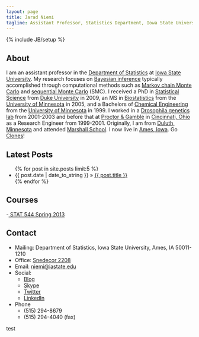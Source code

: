 ```yaml
---
layout: page
title: Jarad Niemi
tagline: Assistant Professor, Statistics Department, Iowa State University
---
```

{% include JB/setup %}

## About

I am an assistant professor in the [Department of Statistics](http://www.stat.iastate.edu/ "ISU Statistics Department") at [Iowa State University](http://www.iastate.edu/ "Iowa State University"). 
My research focuses on [Bayesian inference](http://en.wikipedia.org/wiki/Bayesian_inference "Bayesian inference") typically accomplished through computational methods such as [Markov chain Monte Carlo](http://en.wikipedia.org/wiki/Markov_chain_Monte_Carlo "MCMC") and [sequential Monte Carlo](http://en.wikipedia.org/wiki/Particle_filter "SMC") (SMC). 
I received a PhD in [Statistical Science](http://stat.duke.edu/ "Stats @ Duke") from [Duke University](http://duke.edu/ "Duke University") in 2009, an MS in [Biostatistics](http://www.sph.umn.edu/biostatistics/ "Biostat @ Minnesota") from the [University of Minnesota](http://www1.umn.edu/twincities/index.html "University of Minnesota") in 2005, and a Bachelors of [Chemical Engineering](http://www.cems.umn.edu/ "Chemical Engineering @ Minnesota") from the [University of Minnesota](http://www1.umn.edu/twincities/index.html "University of Minnesota") in 1999. 
I worked in a [Drosophila genetics lab](http://www.cbs.umn.edu/gcd/faculty/michaelsimmons "Michael Simmons") from 2001-2003 and before that at [Proctor & Gamble](http://www.pg.com/ "P&G") in [Cincinnati, Ohio](http://www.cincinnati-oh.gov/cityofcincinnati/ "Cincinnati, Ohio") as a Research Engineer from 1999-2001. 
Originally, I am from [Duluth, Minnesota](http://www.duluthmn.gov/ "Duluth, Minnesota") and attended [Marshall School](http://www.marshallschool.org/). I now live in [Ames, Iowa](http://www.cityofames.org/ "Ames, Iowa"). Go [Clones](http://www.cyclones.com/ "ISU Cyclones")!

## Latest Posts

<ul class="posts">
  {% for post in site.posts limit:5 %}
    <li><span>{{ post.date | date_to_string }}</span> &raquo; <a href="{{ BASE_PATH }}{{ post.url }}">{{ post.title }}</a></li>
  {% endfor %}
</ul>

## Courses
-[ STAT 544 Spring 2013](http://jarad.github.com/stat544/)

## Contact

- Mailing: Department of Statistics, Iowa State University, Ames, IA 50011-1210
- Office: [Snedecor 2208](http://www.fpm.iastate.edu/maps/default.asp?zoom=2&xcenter=1471&ycenter=1869&background=map&layer=buildingnames&xshow=1470&yshow=1868 "Map to Snedecor Hall")
- Email: <niemi@iastate.edu>
- Social: 
  - [Blog](http://niemiconsulting.com/blog/blog/ "Jarad Niemi's blog")
  - [Skype](skype:jaradniemi?add "Jarad Niemi's Skype account")
  - [Twitter](https://twitter.com/#NiemiSTAT "Jarad Niemi's twitter account")
  - [LinkedIn](http://www.linkedin.com/in/jaradniemi "Jarad Niemi's LinkedIn account")
- Phone
  - (515) 294-8679
  - (515) 294-4040 (fax)

test
